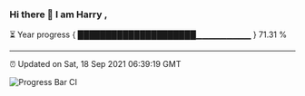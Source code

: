 ### Hi there 👋 I am Harry , 

⏳ Year progress { █████████████████████▁▁▁▁▁▁▁▁▁ } 71.31 %

---

⏰ Updated on Sat, 18 Sep 2021 06:39:19 GMT

![Progress Bar CI](https://github.com/duykhang68/duykhang68/workflows/Progress%20Bar%20CI/badge.svg)
